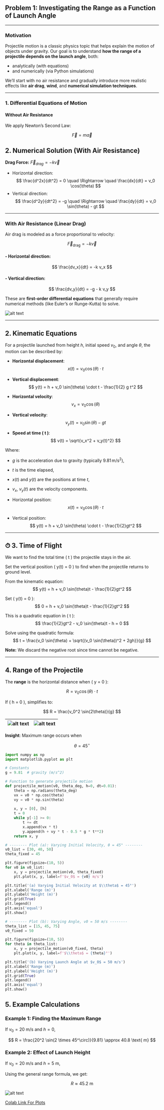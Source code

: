 ## Problem 1: Investigating the Range as a Function of Launch Angle

---

### Motivation

Projectile motion is a classic physics topic that helps explain the motion of objects under gravity. Our goal is to understand **how the range of a projectile depends on the launch angle**, both:

- analytically (with equations)
- and numerically (via Python simulations)

We’ll start with no air resistance and gradually introduce more realistic effects like **air drag**, **wind**, and **numerical simulation techniques**.

---

###  1. Differential Equations of Motion

####  Without Air Resistance

We apply Newton’s Second Law:

$$
\vec{F} = m\vec{a}
$$

## 2. Numerical Solution (With Air Resistance)

**Drag Force:** $\vec{F}_{drag} = -k\vec{v}$

- Horizontal direction:
  $$
  \frac{d^2x}{dt^2} = 0 \quad \Rightarrow \quad \frac{dx}{dt} = v_0 \cos(\theta)
  $$
- Vertical direction:
  $$
  \frac{d^2y}{dt^2} = -g \quad \Rightarrow \quad \frac{dy}{dt} = v_0 \sin(\theta) - gt
  $$

---

###  With Air Resistance (Linear Drag)

Air drag is modeled as a force proportional to velocity:

$$
\vec{F}_{\text{drag}} = -k \vec{v}
$$

#### - Horizontal direction:

$$
\frac{dv_x}{dt} = -k v_x
$$

#### - Vertical direction:

$$
\frac{dv_y}{dt} = -g - k v_y
$$

These are **first-order differential equations** that generally require numerical methods (like Euler’s or Runge-Kutta) to solve.


![alt text](image.png)

---

## 2. Kinematic Equations

For a projectile launched from height $h$, initial speed $v_0$, and angle $\theta$, the motion can be described by:


- **Horizontal displacement**:
  $$
  x(t) = v_0 \cos(\theta) \cdot t
  $$

- **Vertical displacement**:
  $$
  y(t) = h + v_0 \sin(\theta) \cdot t - \frac{1}{2} g t^2
  $$

- **Horizontal velocity**:
  $$
  v_x = v_0 \cos(\theta)
  $$

- **Vertical velocity**:
  $$
  v_y(t) = v_0 \sin(\theta) - g t
  $$

- **Speed at time \( t \)**:
  $$
  v(t) = \sqrt{v_x^2 + v_y(t)^2}
  $$

Where:
- $g$ is the acceleration due to gravity (typically $9.81 \, \text{m/s}^2$),
- $t$ is the time elapsed,
- $x(t)$ and $y(t)$ are the positions at time $t$,
- $v_x$, $v_y(t)$ are the velocity components.




- Horizontal position:
  $$
  x(t) = v_0 \cos(\theta) \cdot t
  $$

- Vertical position:
  $$
  y(t) = h + v_0 \sin(\theta) \cdot t - \frac{1}{2}gt^2
  $$

---

## ⏱ 3. Time of Flight 

We want to find the total time \( t \) the projectile stays in the air.

Set the vertical position \( y(t) = 0 \) to find when the projectile returns to ground level.

From the kinematic equation:
$$
y(t) = h + v_0 \sin(\theta)t - \frac{1}{2}gt^2
$$

Set \( y(t) = 0 \):
$$
0 = h + v_0 \sin(\theta)t - \frac{1}{2}gt^2
$$

This is a quadratic equation in \( t \):
$$
\frac{1}{2}gt^2 - v_0 \sin(\theta)t - h = 0
$$


Solve using the quadratic formula:
$$
t = \frac{v_0 \sin(\theta) + \sqrt{(v_0 \sin(\theta))^2 + 2gh}}{g}
$$

 **Note:** We discard the negative root since time cannot be negative.

---

##  4. Range of the Projectile

The **range** is the horizontal distance when \( y = 0 \):

$$
R = v_0 \cos(\theta) \cdot t
$$

If \( h = 0 \), simplifies to:

$$
R = \frac{v_0^2 \sin(2\theta)}{g}
$$

| ![alt text](image-2.png) | ![alt text](image-1.png) |
|:-------------------------:|:-------------------------:|



**Insight**: Maximum range occurs when 

$$
\theta = 45^\circ
$$

```python
import numpy as np
import matplotlib.pyplot as plt

# Constants
g = 9.81  # gravity (m/s^2)

# Function to generate projectile motion
def projectile_motion(v0, theta_deg, h=0, dt=0.01):
    theta = np.radians(theta_deg)
    vx = v0 * np.cos(theta)
    vy = v0 * np.sin(theta)
    
    x, y = [0], [h]
    t = 0
    while y[-1] >= 0:
        t += dt
        x.append(vx * t)
        y.append(h + vy * t - 0.5 * g * t**2)
    return x, y

# -------- Plot (a): Varying Initial Velocity, θ = 45° --------
v0_list = [30, 40, 50]
theta_fixed = 45

plt.figure(figsize=(10, 5))
for v0 in v0_list:
    x, y = projectile_motion(v0, theta_fixed)
    plt.plot(x, y, label=f'$v_0$ = {v0} m/s')

plt.title('(a) Varying Initial Velocity at $\\theta$ = 45°')
plt.xlabel('Range (m)')
plt.ylabel('Height (m)')
plt.grid(True)
plt.legend()
plt.axis('equal')
plt.show()

# -------- Plot (b): Varying Angle, v0 = 50 m/s --------
theta_list = [15, 45, 75]
v0_fixed = 50

plt.figure(figsize=(10, 5))
for theta in theta_list:
    x, y = projectile_motion(v0_fixed, theta)
    plt.plot(x, y, label=f'$\\theta$ = {theta}°')

plt.title('(b) Varying Launch Angle at $v_0$ = 50 m/s')
plt.xlabel('Range (m)')
plt.ylabel('Height (m)')
plt.grid(True)
plt.legend()
plt.axis('equal')
plt.show()
```
## **5. Example Calculations**

### **Example 1: Finding the Maximum Range**
If $v_0 = 20$ m/s and $h=0$,

$$ R = \frac{20^2 \sin(2 \times 45^\circ)}{9.81} \approx 40.8 \text{ m} $$

### **Example 2: Effect of Launch Height**
If $v_0 = 20$ m/s and $h=5$ m,

Using the general range formula, we get:

$$ R \approx 45.2 \text{ m} $$

![alt text](image-3.png)


[Colab Link For Plots](https://colab.research.google.com/drive/1Uub5Zy5FAc2V_uo7MS7KPT2KMgN7w0Ck#scrollTo=ZNQJ4M247Usd)


